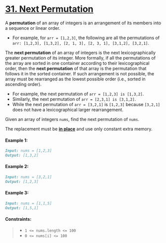 # [**31. Next Permutation**](https://leetcode.com/problems/next-permutation/description/)

A **permutation** of an array of integers is an arrangement of its members into a sequence or linear order.
- For example, for `arr = [1,2,3]`, the following are all the permutations of `arr: [1,2,3], [1,3,2], [2, 1, 3], [2, 3, 1], [3,1,2], [3,2,1]`.

The **next permutation** of an array of integers is the next lexicographically greater permutation of its integer. More formally, if all the permutations of the array are sorted in one container according to their lexicographical order, then the **next permutation** of that array is the permutation that follows it in the sorted container. If such arrangement is not possible, the array must be rearranged as the lowest possible order (i.e., sorted in ascending order).
- For example, the next permutation of `arr = [1,2,3] is [1,3,2]`.
- Similarly, the next permutation of `arr = [2,3,1] is [3,1,2]`.
- While the next permutation of `arr = [3,2,1]` is `[1,2,3]` because `[3,2,1]` does not have a lexicographical larger rearrangement.

Given an array of integers `nums`, find the next permutation of `nums`.

The replacement must be [**in place**](http://en.wikipedia.org/wiki/In-place_algorithm) and use only constant extra memory.

#### **Example 1:**
```md
Input: nums = [1,2,3]
Output: [1,3,2]
```

#### **Example 2:**
```md
Input: nums = [3,2,1]
Output: [1,2,3]
```

#### **Example 3:**
```md
Input: nums = [1,1,5]
Output: [1,5,1]
```

#### **Constraints:**
> - `1 <= nums.length <= 100`
> - `0 <= nums[i] <= 100`